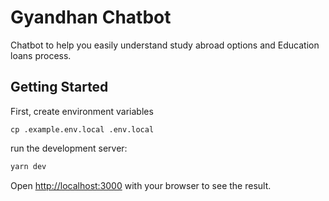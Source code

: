 # Gyandhan Chatbot

Chatbot to help you easily understand study abroad options and Education loans process.

## Getting Started

First, create environment variables

```
cp .example.env.local .env.local
```

run the development server:

```bash
yarn dev
```

Open [http://localhost:3000](http://localhost:3000) with your browser to see the result.
